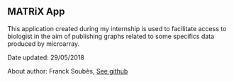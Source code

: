 ## MATRiX App


This application created during my internship is used to facilitate access to biologist in the aim of publishing graphs related to some specifics data produced by microarray.


Date updated: 29/05/2018
  
About author: Franck Soubès, [See github](https://github.com/fsoubes)
